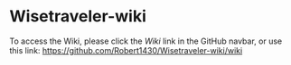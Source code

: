 # Wisetraveler-wiki

To access the Wiki, please click the *Wiki* link in the GitHub navbar, or use this link: https://github.com/Robert1430/Wisetraveler-wiki/wiki
